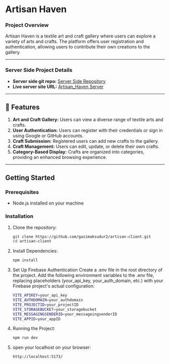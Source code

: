 # Artisan Haven

### Project Overview
Artisan Haven is a textile art and craft gallery where users can explore a variety of arts and crafts. The platform offers user registration and authentication, allowing users to contribute their own creations to the gallery.

---

### Server Side Project Details
- **Server side git repo:** [Server Side Repository](https://github.com/gazimaksudur2/artisan-server)
- **Live server site URL:** [Artisan_Haven Server](https://artisan-heaven-server.vercel.app/)
---

## 🌟 Features

1. **Art and Craft Gallery:** Users can view a diverse range of textile arts and crafts.
2. **User Authentication:** Users can register with their credentials or sign in using Google or GitHub accounts.
3. **Craft Submission:** Registered users can add new crafts to the gallery.
4. **Craft Management:** Users can edit, update, or delete their own crafts.
5. **Category-Based Display:** Crafts are organized into categories, providing an enhanced browsing experience.

---

## Getting Started

### Prerequisites
- Node.js installed on your machine

### Installation
1. Clone the repository:
   ```bash
   git clone https://github.com/gazimaksudur2/artisan-client.git
   cd artisan-client

2. Install Dependencies:
   ```bash
   npm install

3. Set Up Firebase Authentication
   Create a .env file in the root directory of the project.
   Add the following environment variables to the .env file, replacing placeholders (your_api_key, your_auth_domain, etc.) with your Firebase project's actual configuration:
   ```bash
   VITE_APIKEY=your_api_key
   VITE_AUTHDOMAIN=your_authdomain
   VITE_PROJECTID=your_projectID
   VITE_STORAGEBUCKET=your_storagebucket
   VITE_MESSAGINGSENDERID=your_messageingsenderID
   VITE_APPID=your_appID
   
4. Running the Project:
   ```bash
   npm run dev

5. open your localhost on your browser:
   ```bash
   http://localhost:5173/
